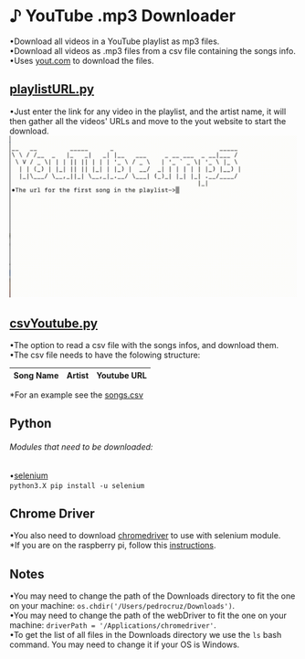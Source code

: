 # ♪ YouTube .mp3 Downloader
•Download all videos in a YouTube playlist as  mp3 files.<br/>
•Download all videos as .mp3 files from a csv file containing the songs info.<br/>
•Uses [yout.com](https://yout.com/) to download the files.


## [playlistURL.py ](playlistURL.py)
•Just enter the link for any video in the playlist, and the artist name, it will then gather all the videos' URLs and move to the yout website to start the download.
![](https://github.com/Pedro4064/DownloadSongs/blob/master/My-Movie-20.gif?raw=true)

## [csvYoutube.py](csvYoutube.py)
•The option to read a csv file with the songs infos, and download them.<br/>
•The csv file needs to have the folowing structure:

|Song Name|Artist|Youtube URL|
|---------|------|-----------|

*For an example see the [songs.csv](songs.csv)



## Python
###### Modules that need to be downloaded:<br/>

•[selenium](https://pypi.org/project/selenium/)<br/>
`python3.X pip install -u selenium`
## Chrome Driver

  •You also need to download [chromedriver](http://chromedriver.chromium.org/downloads) to use with selenium module.<br/> 
  *If you are on the raspberry pi, follow this [instructions](https://www.reddit.com/r/selenium/comments/7341wt/success_how_to_run_selenium_chrome_webdriver_on/). <br/>

## Notes
•You may need to change the path of the Downloads directory to fit the one on your machine: `os.chdir('/Users/pedrocruz/Downloads')`.<br/>
•You may need to change the path of the webDriver  to fit the one on your machine: `driverPath = '/Applications/chromedriver'`.<br/>
•To get the list of all files in the Downloads directory we use the `ls` bash command. You may need to change it if your OS is Windows.